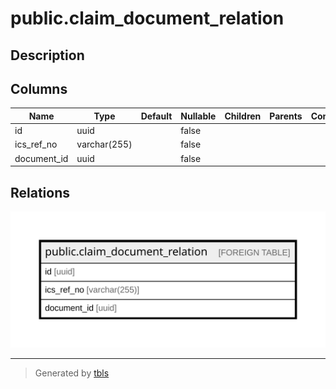 # public.claim_document_relation

## Description

## Columns

| Name | Type | Default | Nullable | Children | Parents | Comment |
| ---- | ---- | ------- | -------- | -------- | ------- | ------- |
| id | uuid |  | false |  |  |  |
| ics_ref_no | varchar(255) |  | false |  |  |  |
| document_id | uuid |  | false |  |  |  |

## Relations

![er](public.claim_document_relation.svg)

---

> Generated by [tbls](https://github.com/k1LoW/tbls)
